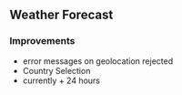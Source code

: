 ## Weather Forecast

### Improvements
- error messages on geolocation rejected
- Country Selection
- currently + 24 hours
